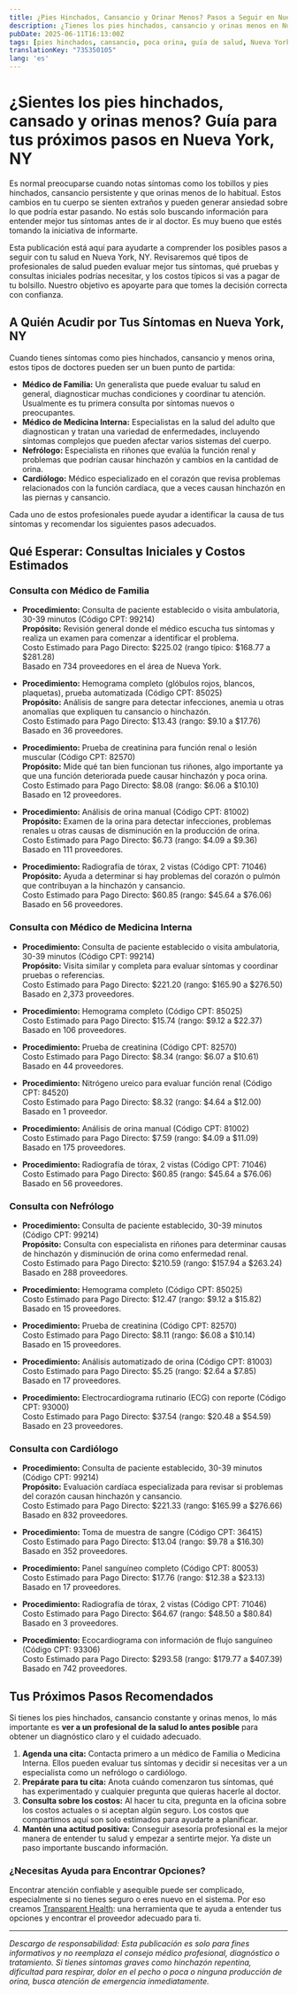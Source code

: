 ```yaml
---
title: ¿Pies Hinchados, Cansancio y Orinar Menos? Pasos a Seguir en Nueva York, NY
description: ¿Tienes los pies hinchados, cansancio y orinas menos en Nueva York? Aprende a quién acudir y los costos aproximados para recibir la atención adecuada.
pubDate: 2025-06-11T16:13:00Z
tags: [pies hinchados, cansancio, poca orina, guía de salud, Nueva York, atención primaria, nefrología, cardiología, medicina interna]
translationKey: "735350105"
lang: 'es'
---
```


# ¿Sientes los pies hinchados, cansado y orinas menos? Guía para tus próximos pasos en Nueva York, NY

Es normal preocuparse cuando notas síntomas como los tobillos y pies hinchados, cansancio persistente y que orinas menos de lo habitual. Estos cambios en tu cuerpo se sienten extraños y pueden generar ansiedad sobre lo que podría estar pasando. No estás solo buscando información para entender mejor tus síntomas antes de ir al doctor. Es muy bueno que estés tomando la iniciativa de informarte.

Esta publicación está aquí para ayudarte a comprender los posibles pasos a seguir con tu salud en Nueva York, NY. Revisaremos qué tipos de profesionales de salud pueden evaluar mejor tus síntomas, qué pruebas y consultas iniciales podrías necesitar, y los costos típicos si vas a pagar de tu bolsillo. Nuestro objetivo es apoyarte para que tomes la decisión correcta con confianza.

## A Quién Acudir por Tus Síntomas en Nueva York, NY

Cuando tienes síntomas como pies hinchados, cansancio y menos orina, estos tipos de doctores pueden ser un buen punto de partida:

- **Médico de Familia:** Un generalista que puede evaluar tu salud en general, diagnosticar muchas condiciones y coordinar tu atención. Usualmente es tu primera consulta por síntomas nuevos o preocupantes.
- **Médico de Medicina Interna:** Especialistas en la salud del adulto que diagnostican y tratan una variedad de enfermedades, incluyendo síntomas complejos que pueden afectar varios sistemas del cuerpo.
- **Nefrólogo:** Especialista en riñones que evalúa la función renal y problemas que podrían causar hinchazón y cambios en la cantidad de orina.
- **Cardiólogo:** Médico especializado en el corazón que revisa problemas relacionados con la función cardíaca, que a veces causan hinchazón en las piernas y cansancio.

Cada uno de estos profesionales puede ayudar a identificar la causa de tus síntomas y recomendar los siguientes pasos adecuados.

## Qué Esperar: Consultas Iniciales y Costos Estimados

### Consulta con Médico de Familia

- **Procedimiento:** Consulta de paciente establecido o visita ambulatoria, 30-39 minutos (Código CPT: 99214)  
  **Propósito:** Revisión general donde el médico escucha tus síntomas y realiza un examen para comenzar a identificar el problema.  
  Costo Estimado para Pago Directo: $225.02 (rango típico: $168.77 a $281.28)  
  Basado en 734 proveedores en el área de Nueva York.

- **Procedimiento:** Hemograma completo (glóbulos rojos, blancos, plaquetas), prueba automatizada (Código CPT: 85025)  
  **Propósito:** Análisis de sangre para detectar infecciones, anemia u otras anomalías que expliquen tu cansancio o hinchazón.  
  Costo Estimado para Pago Directo: $13.43 (rango: $9.10 a $17.76)  
  Basado en 36 proveedores.

- **Procedimiento:** Prueba de creatinina para función renal o lesión muscular (Código CPT: 82570)  
  **Propósito:** Mide qué tan bien funcionan tus riñones, algo importante ya que una función deteriorada puede causar hinchazón y poca orina.  
  Costo Estimado para Pago Directo: $8.08 (rango: $6.06 a $10.10)  
  Basado en 12 proveedores.

- **Procedimiento:** Análisis de orina manual (Código CPT: 81002)  
  **Propósito:** Examen de la orina para detectar infecciones, problemas renales u otras causas de disminución en la producción de orina.  
  Costo Estimado para Pago Directo: $6.73 (rango: $4.09 a $9.36)  
  Basado en 111 proveedores.

- **Procedimiento:** Radiografía de tórax, 2 vistas (Código CPT: 71046)  
  **Propósito:** Ayuda a determinar si hay problemas del corazón o pulmón que contribuyan a la hinchazón y cansancio.  
  Costo Estimado para Pago Directo: $60.85 (rango: $45.64 a $76.06)  
  Basado en 56 proveedores.

### Consulta con Médico de Medicina Interna

- **Procedimiento:** Consulta de paciente establecido o visita ambulatoria, 30-39 minutos (Código CPT: 99214)  
  **Propósito:** Visita similar y completa para evaluar síntomas y coordinar pruebas o referencias.  
  Costo Estimado para Pago Directo: $221.20 (rango: $165.90 a $276.50)  
  Basado en 2,373 proveedores.

- **Procedimiento:** Hemograma completo (Código CPT: 85025)  
  Costo Estimado para Pago Directo: $15.74 (rango: $9.12 a $22.37)  
  Basado en 106 proveedores.

- **Procedimiento:** Prueba de creatinina (Código CPT: 82570)  
  Costo Estimado para Pago Directo: $8.34 (rango: $6.07 a $10.61)  
  Basado en 44 proveedores.

- **Procedimiento:** Nitrógeno ureico para evaluar función renal (Código CPT: 84520)  
  Costo Estimado para Pago Directo: $8.32 (rango: $4.64 a $12.00)  
  Basado en 1 proveedor.

- **Procedimiento:** Análisis de orina manual (Código CPT: 81002)  
  Costo Estimado para Pago Directo: $7.59 (rango: $4.09 a $11.09)  
  Basado en 175 proveedores.

- **Procedimiento:** Radiografía de tórax, 2 vistas (Código CPT: 71046)  
  Costo Estimado para Pago Directo: $60.85 (rango: $45.64 a $76.06)  
  Basado en 56 proveedores.

### Consulta con Nefrólogo

- **Procedimiento:** Consulta de paciente establecido, 30-39 minutos (Código CPT: 99214)  
  **Propósito:** Consulta con especialista en riñones para determinar causas de hinchazón y disminución de orina como enfermedad renal.  
  Costo Estimado para Pago Directo: $210.59 (rango: $157.94 a $263.24)  
  Basado en 288 proveedores.

- **Procedimiento:** Hemograma completo (Código CPT: 85025)  
  Costo Estimado para Pago Directo: $12.47 (rango: $9.12 a $15.82)  
  Basado en 15 proveedores.

- **Procedimiento:** Prueba de creatinina (Código CPT: 82570)  
  Costo Estimado para Pago Directo: $8.11 (rango: $6.08 a $10.14)  
  Basado en 15 proveedores.

- **Procedimiento:** Análisis automatizado de orina (Código CPT: 81003)  
  Costo Estimado para Pago Directo: $5.25 (rango: $2.64 a $7.85)  
  Basado en 17 proveedores.

- **Procedimiento:** Electrocardiograma rutinario (ECG) con reporte (Código CPT: 93000)  
  Costo Estimado para Pago Directo: $37.54 (rango: $20.48 a $54.59)  
  Basado en 23 proveedores.

### Consulta con Cardiólogo

- **Procedimiento:** Consulta de paciente establecido, 30-39 minutos (Código CPT: 99214)  
  **Propósito:** Evaluación cardíaca especializada para revisar si problemas del corazón causan hinchazón y cansancio.  
  Costo Estimado para Pago Directo: $221.33 (rango: $165.99 a $276.66)  
  Basado en 832 proveedores.

- **Procedimiento:** Toma de muestra de sangre (Código CPT: 36415)  
  Costo Estimado para Pago Directo: $13.04 (rango: $9.78 a $16.30)  
  Basado en 352 proveedores.

- **Procedimiento:** Panel sanguíneo completo (Código CPT: 80053)  
  Costo Estimado para Pago Directo: $17.76 (rango: $12.38 a $23.13)  
  Basado en 17 proveedores.

- **Procedimiento:** Radiografía de tórax, 2 vistas (Código CPT: 71046)  
  Costo Estimado para Pago Directo: $64.67 (rango: $48.50 a $80.84)  
  Basado en 3 proveedores.

- **Procedimiento:** Ecocardiograma con información de flujo sanguíneo (Código CPT: 93306)  
  Costo Estimado para Pago Directo: $293.58 (rango: $179.77 a $407.39)  
  Basado en 742 proveedores.

## Tus Próximos Pasos Recomendados

Si tienes los pies hinchados, cansancio constante y orinas menos, lo más importante es **ver a un profesional de la salud lo antes posible** para obtener un diagnóstico claro y el cuidado adecuado.

1. **Agenda una cita:** Contacta primero a un médico de Familia o Medicina Interna. Ellos pueden evaluar tus síntomas y decidir si necesitas ver a un especialista como un nefrólogo o cardiólogo.  
2. **Prepárate para tu cita:** Anota cuándo comenzaron tus síntomas, qué has experimentado y cualquier pregunta que quieras hacerle al doctor.  
3. **Consulta sobre los costos:** Al hacer tu cita, pregunta en la oficina sobre los costos actuales o si aceptan algún seguro. Los costos que compartimos aquí son solo estimados para ayudarte a planificar.  
4. **Mantén una actitud positiva:** Conseguir asesoría profesional es la mejor manera de entender tu salud y empezar a sentirte mejor. Ya diste un paso importante buscando información.

### ¿Necesitas Ayuda para Encontrar Opciones?

Encontrar atención confiable y asequible puede ser complicado, especialmente si no tienes seguro o eres nuevo en el sistema. Por eso creamos [Transparent Health](https://transparenthealth.ai): una herramienta que te ayuda a entender tus opciones y encontrar el proveedor adecuado para ti.

---

*Descargo de responsabilidad: Esta publicación es solo para fines informativos y no reemplaza el consejo médico profesional, diagnóstico o tratamiento. Si tienes síntomas graves como hinchazón repentina, dificultad para respirar, dolor en el pecho o poca o ninguna producción de orina, busca atención de emergencia inmediatamente.*